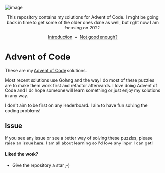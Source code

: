 ![image](https://user-images.githubusercontent.com/16777070/205742651-d9bc5463-f0ce-49f7-8ece-c3528b73f5f4.png)
<p align="center">
  This repository contains my solutions for Advent of Code. I might be going back in time to get some of the older ones done as well, but right now I am focusing on 2022.
</p>

<p align="center">
    <a href="#advent-of-code">Introduction</a> &nbsp;&bull;&nbsp;
    <a href="#issue">Not good enough?</a>
</p>

# Advent of Code
These are my [Advent of Code](https://adventofcode.com) solutions.

Most recent solutions use Golang and the way I do most of these puzzles are to make them work first and refactor afterwards. I love doing Advent of Code and I do hope someone will learn something or just enjoy my solutions in any way.

I don't aim to be first on any leaderboard. I aim to have fun solving the coding problems!

## Issue
If you see any issue or see a better way of solving these puzzles, please raise an issue [here](https://github.com/pr0xity/AoC/issues/new). I am all about learning so I'd love any input I can get!

#### Liked the work?
- Give the repository a star ;-)
